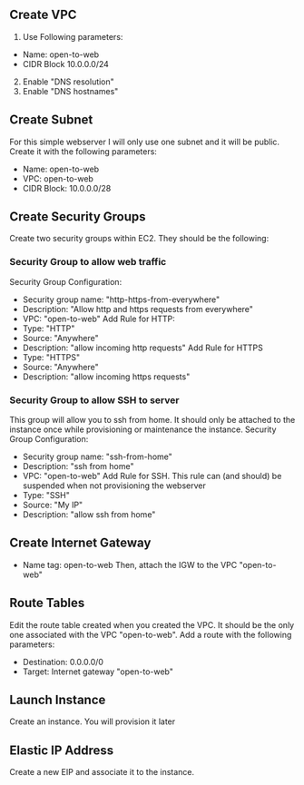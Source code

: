 
## Create VPC
1. Use Following parameters:
 * Name: open-to-web
 * CIDR Block 10.0.0.0/24 
2. Enable "DNS resolution"
3. Enable "DNS hostnames"

## Create Subnet
For this simple webserver I will only use one subnet and it will be public. Create it with the following parameters:
* Name: open-to-web
* VPC: open-to-web
* CIDR Block: 10.0.0.0/28

## Create Security Groups
Create two security groups within EC2. They should be the following:

### Security Group to allow web traffic
Security Group Configuration:
* Security group name: "http-https-from-everywhere"
* Description: "Allow http and https requests from everywhere"
* VPC: "open-to-web"
Add Rule for HTTP:
* Type: "HTTP"
* Source: "Anywhere"
* Description: "allow incoming http requests"
Add Rule for HTTPS
* Type: "HTTPS"
* Source: "Anywhere"
* Description: "allow incoming https requests"

### Security Group to allow SSH to server
This group will allow you to ssh from home. It should only be attached to the instance once while provisioning or maintenance the instance.
Security Group Configuration:
* Security group name: "ssh-from-home"
* Description: "ssh from home"
* VPC: "open-to-web"
Add Rule for SSH. This rule can (and should) be suspended when not provisioning the webserver
* Type: "SSH"
* Source: "My IP"
* Description: "allow ssh from home"

## Create Internet Gateway
* Name tag: open-to-web
Then, attach the IGW to the VPC "open-to-web"

## Route Tables
Edit the route table created when you created the VPC. It should be the only one associated with the VPC "open-to-web". Add a route with the following parameters:
* Destination: 0.0.0.0/0
* Target: Internet gateway "open-to-web"

## Launch Instance
Create an instance. You will provision it later

## Elastic IP Address
Create a new EIP and associate it to the instance.
